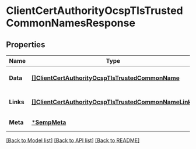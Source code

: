 # ClientCertAuthorityOcspTlsTrustedCommonNamesResponse

## Properties
Name | Type | Description | Notes
------------ | ------------- | ------------- | -------------
**Data** | [**[]ClientCertAuthorityOcspTlsTrustedCommonName**](ClientCertAuthorityOcspTlsTrustedCommonName.md) |  | [optional] [default to null]
**Links** | [**[]ClientCertAuthorityOcspTlsTrustedCommonNameLinks**](ClientCertAuthorityOcspTlsTrustedCommonNameLinks.md) |  | [optional] [default to null]
**Meta** | [***SempMeta**](SempMeta.md) |  | [default to null]

[[Back to Model list]](../README.md#documentation-for-models) [[Back to API list]](../README.md#documentation-for-api-endpoints) [[Back to README]](../README.md)

